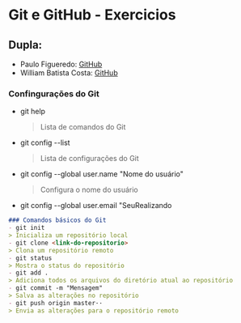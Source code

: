 # Git e GitHub - Exercicios   

## Dupla:
- Paulo Figueredo: [GitHub](https://github.com/PHnrq/)
- William Batista Costa: [GitHub](https://github.com/williambcosta)

### Confingurações do Git
- git help
  > Lista de comandos do Git
- git config --list
  > Lista de configurações do Git
- git config --global user.name "Nome do usuário"
  > Configura o nome do usuário
- git config --global user.email "SeuRealizando

```markdown
### Comandos básicos do Git
- git init
> Inicializa um repositório local
- git clone <link-do-repositorio>
> Clona um repositório remoto
- git status
> Mostra o status do repositório
- git add .
> Adiciona todos os arquivos do diretório atual ao repositório
- git commit -m "Mensagem"
> Salva as alterações no repositório
- git push origin master··
> Envia as alterações para o repositório remoto
```

